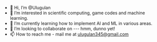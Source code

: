 - 👋 Hi, I’m @Ulugulan
- 👀 I’m interested in scientific computing, game codes and machine learning.
- 🌱 I’m currently learning how to implement AI and ML in various areas.
- 💞️ I’m looking to collaborate on --- hmm, dunno yet!
- 📫 How to reach me - mail me at ulugulan345@gmail.com

<!---
Ulugulan/Ulugulan is a ✨ special ✨ repository because its `README.md` (this file) appears on your GitHub profile.
You can click the Preview link to take a look at your changes.
--->
